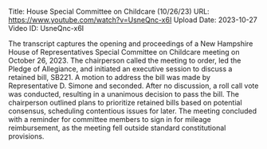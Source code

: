 Title: House Special Committee on Childcare (10/26/23)
URL: https://www.youtube.com/watch?v=UsneQnc-x6I
Upload Date: 2023-10-27
Video ID: UsneQnc-x6I

The transcript captures the opening and proceedings of a New Hampshire House of Representatives Special Committee on Childcare meeting on October 26, 2023. The chairperson called the meeting to order, led the Pledge of Allegiance, and initiated an executive session to discuss a retained bill, SB221. A motion to address the bill was made by Representative D. Simone and seconded. After no discussion, a roll call vote was conducted, resulting in a unanimous decision to pass the bill. The chairperson outlined plans to prioritize retained bills based on potential consensus, scheduling contentious issues for later. The meeting concluded with a reminder for committee members to sign in for mileage reimbursement, as the meeting fell outside standard constitutional provisions.